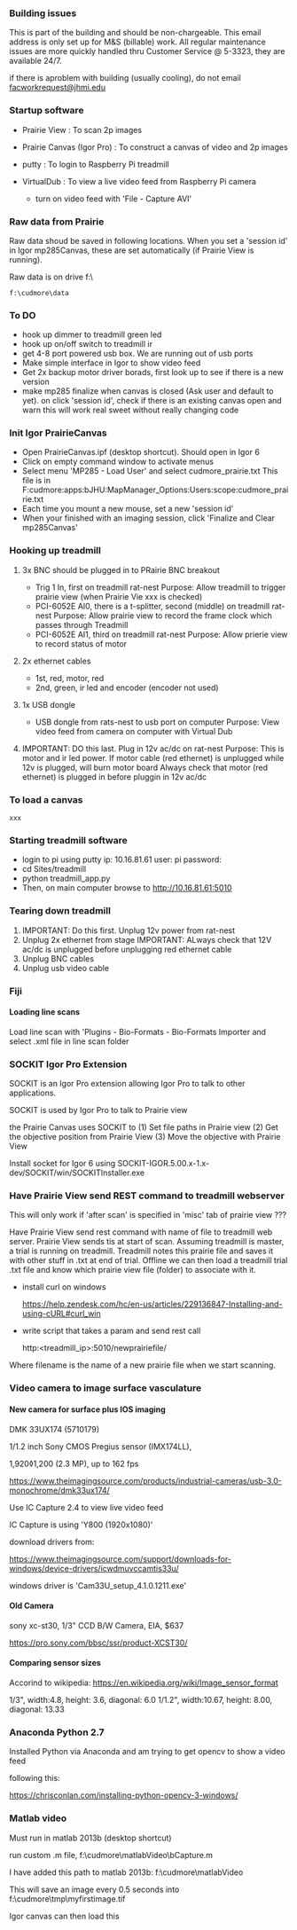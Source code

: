 
### Building issues


This is part of the building and should be non-chargeable.  This email address is only set up for M&S (billable) work.  All regular maintenance issues are more quickly handled thru Customer Service @ 5-3323, they are available 24/7.

if there is aproblem with building (usually cooling), do not email facworkrequest@jhmi.edu


### Startup software

 - Prairie View : To scan 2p images
 - Prairie Canvas (Igor Pro) : To construct a canvas of video and 2p images


 - putty : To login to Raspberry Pi treadmill
 - VirtualDub : To view a live video feed from Raspberry Pi camera
   - turn on video feed with 'File - Capture AVI'

### Raw data from Prairie

Raw data shoud be saved in following locations. When you set a 'session id' in Igor mp285Canvas, these are set automatically (if Prairie View is running).

Raw data is on drive f:\

    f:\cudmore\data


### To DO
 - hook up dimmer to treadmill green led
 - hook up on/off switch to treadmill ir
 - get 4-8 port powered usb box. We are running out of usb ports
 - Make simple interface in Igor to show video feed
 - Get 2x backup motor driver borads, first look up to see if there is a new version
 - make mp285 finalize when canvas is closed (Ask user and default to yet).
    on click 'session id', check if there is an existing canvas open and warn
    this will work real sweet without really changing code


### Init Igor PrairieCanvas
 - Open PrairieCanvas.ipf (desktop shortcut). Should open in Igor 6
 - Click on empty command window to activate menus
 - Select menu 'MP285 - Load User' and select cudmore_prairie.txt
    This file is in 
    F:cudmore:apps:bJHU:MapManager_Options:Users:scope:cudmore_prairie.txt
 - Each time you mount a new mouse, set a new 'session id'
 - When your finished with an imaging session, click 'Finalize and Clear mp285Canvas'

### Hooking up treadmill

 1. 3x BNC should be plugged in to PRairie BNC breakout
    - Trig 1 In, first on treadmill rat-nest
        Purpose: Allow treadmill to trigger prairie view (when Prairie Vie xxx is checked)
    - PCI-6052E AI0, there is a t-splitter, second (middle) on treadmill rat-nest
        Purpose: Allow prairie view to record the frame clock which passes through Treadmill
    - PCI-6052E AI1, third on treadmill rat-nest
        Purpose: Allow prierie view to record status of motor

2. 2x ethernet cables
    - 1st, red, motor, red
    - 2nd, green, ir led and encoder (encoder not used)

3. 1x USB dongle
    - USB dongle from rats-nest to usb port on computer
        Purpose: View video feed from camera on computer with Virtual Dub

4. IMPORTANT: DO this last. Plug in 12v ac/dc on rat-nest
    Purpose: This is motor and ir led power.
    If motor cable (red ethernet) is unplugged while 12v is plugged, will burn motor board
    Always check that motor (red ethernet) is plugged in before pluggin in 12v ac/dc

### To load a canvas

    xxx

### Starting treadmill software
 - login to pi using putty
    ip: 10.16.81.61
    user: pi
    password:
 - cd Sites/treadmill
 - python treadmill_app.py
 - Then, on main computer browse to http://10.16.81.61:5010

### Tearing down treadmill

1. IMPORTANT: Do this first. Unplug 12v power from rat-nest
2. Unplug 2x ethernet from stage
     IMPORTANT: ALways check that 12V ac/dc is unplugged before unplugging red ethernet cable
3. Unplug BNC cables
4. Unplug usb video cable


### Fiji

#### Loading line scans

Load line scan with 'Plugins - Bio-Formats - Bio-Formats Importer and select .xml file in line scan folder



### SOCKIT Igor Pro Extension

SOCKIT is an Igor Pro extension allowing Igor Pro to talk to other applications.

SOCKIT is used by Igor Pro to talk to Prairie view

   the Prairie Canvas uses SOCKIT to
      (1) Set file paths in Prairie view
      (2) Get the objective position from Prairie View
      (3) Move the objective with Prairie View

Install socket for Igor 6 using
   SOCKIT-IGOR.5.00.x-1.x-dev/SOCKIT/win/SOCKITInstaller.exe

### Have Prairie View send REST command to treadmill webserver

This will only work if 'after scan' is specified in 'misc' tab of prairie view ???

Have Prairie View send rest command with name of file to treadmill web server. Prairie View sends tis at start of scan. Assuming treadmill is master, a trial is running on treadmill. Treadmill notes this prairie file and saves it with other stuff in .txt at end of trial. Offline we can then load a treadmill trial .txt file and know which prairie view file (folder) to associate with it.


 - install curl on windows

    https://help.zendesk.com/hc/en-us/articles/229136847-Installing-and-using-cURL#curl_win

 - write script that takes a param and send rest call

    http:<treadmill_ip>:5010/newprairiefile/<filename>

Where filename is the name of a new prairie file when we start scanning.


### Video camera to image surface vasculature

#### New camera for surface plus IOS imaging

DMK 33UX174 (5710179)

1/1.2 inch Sony CMOS Pregius sensor (IMX174LL), 

1,920◊1,200 (2.3 MP), up to 162 fps

https://www.theimagingsource.com/products/industrial-cameras/usb-3.0-monochrome/dmk33ux174/

Use IC Capture 2.4 to view live video feed

IC Capture is using 'Y800 (1920x1080)'

download drivers from:

https://www.theimagingsource.com/support/downloads-for-windows/device-drivers/icwdmuvccamtis33u/

windows driver is 'Cam33U_setup_4.1.0.1211.exe'

#### Old Camera

sony xc-st30, 1/3" CCD B/W Camera, EIA, $637

https://pro.sony.com/bbsc/ssr/product-XCST30/

#### Comparing sensor sizes

Accorind to wikipedia: https://en.wikipedia.org/wiki/Image_sensor_format

1/3", width:4.8, height: 3.6, diagonal: 6.0
1/1.2", width:10.67, height: 8.00, diagonal: 13.33

### Anaconda Python 2.7

Installed Python via Anaconda and am trying to get opencv to show a video feed

following this:

https://chrisconlan.com/installing-python-opencv-3-windows/



### Matlab video

Must run in matlab 2013b (desktop shortcut)

run custom .m file, f:\cudmore\matlabVideo\bCapture.m

I have added this path to matlab 2013b: f:\cudmore\matlabVideo

This will save an image every 0.5 seconds into f:\cudmore\tmp\myfirstimage.tif

Igor canvas can then load this
